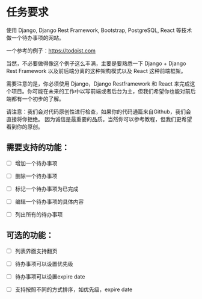 # 任务要求



使用 Django, Django Rest Framework, Bootstrap, PostgreSQL, React 等技术做一个待办事项的网站。

一个参考的例子：https://todoist.com

当然，不必要做得像这个例子这么丰满，主要是要熟悉一下 Django + Django Rest Framework 以及前后端分离的这种架构模式以及 React 这种前端框架。

需要注意的是，你必须使用 Django，Django Restframework 和 React 来完成这个项目。你可能在未来的工作中以写前端或者后台为主，但我们希望你也能对前后端都有一个初步的了解。

请注意：我们会对代码原创性进行检查，如果你的代码通篇来自Github，我们会直接将你拒绝。 因为诚信是最重要的品质。当然你可以参考教程，但我们更希望看到你的原创。



## 需要支持的功能：

- [ ] 增加一个待办事项

- [ ] 删除一个待办事项

- [ ] 标记一个待办事项为已完成

- [ ] 编辑一个待办事项的具体内容

- [ ] 列出所有的待办事项

## 可选的功能：

- [ ] 列表界面支持翻页

- [ ] 待办事项可以设置优先级

- [ ] 待办事项可以设置expire date

- [ ] 支持按照不同的方式排序，如优先级，expire date